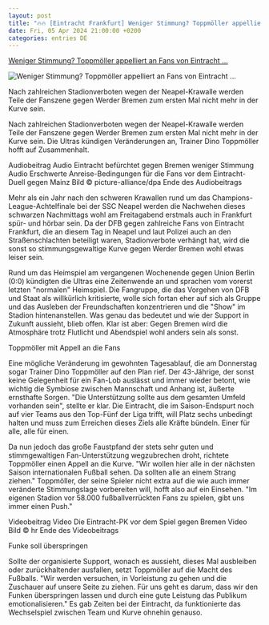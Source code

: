 ```yaml
---
layout: post
title: "🔥🔥 [Eintracht Frankfurt] Weniger Stimmung? Toppmöller appelliert an Fans von Eintracht ..."
date: Fri, 05 Apr 2024 21:00:00 +0200
categories: entries DE
---
```

[Weniger Stimmung? Toppmöller appelliert an Fans von Eintracht ...](https://www.hessenschau.de/sport/fussball/eintracht-frankfurt/weniger-stimmung-toppmoeller-appelliert-an-fans-von-eintracht-frankfurt-v1,eintracht-stimmung-100.html)

![Weniger Stimmung? Toppmöller appelliert an Fans von Eintracht ...](https://www.hessenschau.de/sport/fussball/eintracht-frankfurt/imago-toppmoeller-110~_t-1712307669090_v-16to9__retina.jpg)

Nach zahlreichen Stadionverboten wegen der Neapel-Krawalle werden Teile der Fanszene gegen Werder Bremen zum ersten Mal nicht mehr in der Kurve sein.

Nach zahlreichen Stadionverboten wegen der Neapel-Krawalle werden Teile der Fanszene gegen Werder Bremen zum ersten Mal nicht mehr in der Kurve sein. Die Ultras kündigen Veränderungen an, Trainer Dino Toppmöller hofft auf Zusammenhalt.

Audiobeitrag Audio Eintracht befürchtet gegen Bremen weniger Stimmung Audio Erschwerte Anreise-Bedingungen für die Fans vor dem Eintracht-Duell gegen Mainz Bild © picture-alliance/dpa Ende des Audiobeitrags

Mehr als ein Jahr nach den schweren Krawallen rund um das Champions-League-Achtelfinale bei der SSC Neapel werden die Nachwehen dieses schwarzen Nachmittags wohl am Freitagabend erstmals auch in Frankfurt spür- und hörbar sein. Da der DFB gegen zahlreiche Fans von Eintracht Frankfurt, die an diesem Tag in Neapel und laut Polizei auch an den Straßenschlachten beteiligt waren, Stadionverbote verhängt hat, wird die sonst so stimmungsgewaltige Kurve gegen Werder Bremen wohl etwas leiser sein.

Rund um das Heimspiel am vergangenen Wochenende gegen Union Berlin (0:0) kündigten die Ultras eine Zeitenwende an und sprachen vom vorerst letzten "normalen" Heimspiel. Die Fangruppe, die das Vorgehen von DFB und Staat als willkürlich kritisierte, wolle sich fortan eher auf sich als Gruppe und das Ausleben der Freundschaften konzentrieren und die "Show" im Stadion hintenanstellen. Was genau das bedeutet und wie der Support in Zukunft aussieht, blieb offen. Klar ist aber: Gegen Bremen wird die Atmosphäre trotz Flutlicht und Abendspiel wohl anders sein als sonst.

Toppmöller mit Appell an die Fans

Eine mögliche Veränderung im gewohnten Tagesablauf, die am Donnerstag sogar Trainer Dino Toppmöller auf den Plan rief. Der 43-Jährige, der sonst keine Gelegenheit für ein Fan-Lob auslässt und immer wieder betont, wie wichtig die Symbiose zwischen Mannschaft und Anhang ist, äußerte ernsthafte Sorgen. "Die Unterstützung sollte aus dem gesamten Umfeld vorhanden sein", stellte er klar. Die Eintracht, die im Saison-Endspurt noch auf vier Teams aus den Top-Fünf der Liga trifft, will Platz sechs unbedingt halten und muss zum Erreichen dieses Ziels alle Kräfte bündeln. Einer für alle, alle für einen.

Da nun jedoch das große Faustpfand der stets sehr guten und stimmgewaltigen Fan-Unterstützung wegzubrechen droht, richtete Toppmöller einen Appell an die Kurve. "Wir wollen hier alle in der nächsten Saison internationalen Fußball sehen. Da sollten alle an einem Strang ziehen." Toppmöller, der seine Spieler nicht extra auf die wie auch immer veränderte Stimmungslage vorbereiten will, hofft also auf ein Einsehen. "Im eigenen Stadion vor 58.000 fußballverrückten Fans zu spielen, gibt uns immer einen Push."

Videobeitrag Video Die Eintracht-PK vor dem Spiel gegen Bremen Video Bild © hr Ende des Videobeitrags

Funke soll überspringen

Sollte der organisierte Support, wonach es aussieht, dieses Mal ausbleiben oder zurückhaltender ausfallen, setzt Toppmöller auf die Macht des Fußballs. "Wir werden versuchen, in Vorleistung zu gehen und die Zuschauer auf unsere Seite zu ziehen. Für uns geht es darum, dass wir den Funken überspringen lassen und durch eine gute Leistung das Publikum emotionalisieren." Es gab Zeiten bei der Eintracht, da funktionierte das Wechselspiel zwischen Team und Kurve ohnehin genauso.

